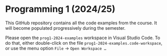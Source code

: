 # Programming 1 (2024/25)

This GitHub repository contains all the code examples from the course. It will become populated progressively during the semester.

Please open the `prog1-2024-examples` workspace in Visual Studio Code. To do that, either double-click on the file `prog1-2024-examples.code-workspace`, or use the menu option `File` → `Open Workspace …`


